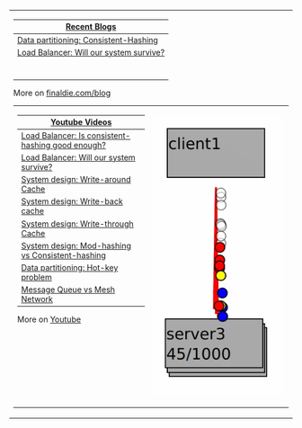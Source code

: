 <!--
**finaldie/finaldie** is a ✨ _special_ ✨ repository because its `README.md` (this file) appears on your GitHub profile.
### Hi there 👋

Here are some ideas to get you started:

- 🔭 I’m currently working on ...
- 🌱 I’m currently learning ...
- 👯 I’m looking to collaborate on ...
- 🤔 I’m looking for help with ...
- 💬 Ask me about ...
- 📫 How to reach me: ...
- 😄 Pronouns: ...
- ⚡ Fun fact: ...
-->

<table><tr><td valign="top" width="33%">

| [Recent Blogs][0]                             |
| --------------------------------------------- |
| [Data partitioning: Consistent-Hashing][1]    |
| [Load Balancer: Will our system survive?][2]  |
|                                               |
|                                               |
|                                               |
|                                               |
|                                               |
|                                               |
|                                               |

More on [finaldie.com/blog][0]

<table><tr><td valign="top" width="33%">


| [Youtube Videos][10000]                                                        |
| ------------------------------------------------------------------------------ |
| [Load Balancer: Is consistent-hashing good enough?][10001]                     |
| [Load Balancer: Will our system survive?][10002]                               |
| [System design: Write-around Cache][10003]                                     |
| [System design: Write-back cache][10004]                                       |
| [System design: Write-through Cache][10005]                                    |
| [System design: Mod-hashing vs Consistent-hashing][10006]                      |
| [Data partitioning: Hot-key problem][10007]                                    |
| [Message Queue vs Mesh Network][10008]                                         |

More on [Youtube][10000]

</td><td valign="top" width="34%">

![gh_profile](https://github.com/finaldie/finaldie/blob/master/img/gh_profile.gif)

</td></tr></table>


<!-- Blog -->
[0]: https://finaldie.com/blog/

<!-- Blog links -->
[1]: https://finaldie.com/blog/data-partitioning-consistent-hashing/
[2]: https://finaldie.com/blog/load-balancer-will-our-system-survive/


<!-- Youtube -->
[10000]: https://www.youtube.com/channel/UCi61auy7cm6PKWNkp0owf7Q

<!-- Youtube links -->
[10001]: https://youtu.be/Jb1UFTXcwnU
[10002]: https://youtu.be/HgpgzsNN44M
[10003]: https://youtu.be/mA5D48POAww
[10004]: https://youtu.be/-ucqTc1eDuI
[10005]: https://youtu.be/ptFn7f_SgSM
[10006]: https://youtu.be/2F88x0qiqlU
[10007]: https://youtu.be/vSIMWiDuBUc
[10008]: https://youtu.be/pyxfhhT0eb8
